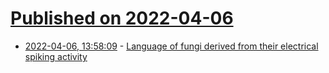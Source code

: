 # [Published on 2022-04-06](index.md)

* [2022-04-06, 13:58:09](https://news.ycombinator.com/item?id=30931998) - [Language of fungi derived from their electrical spiking activity](https://royalsocietypublishing.org/doi/10.1098/rsos.211926)
